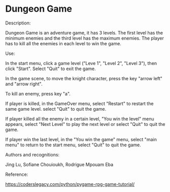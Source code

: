 # Dungeon Game

Description:

Dungeon Game is an adventure game, it has 3 levels. The first level has the minimum enemies and the third level has the maximum enemies. The player has to kill all the enemies in each level to win the game.


Use:

In the start menu, click a game level ("Leve 1", "Level 2", "Level 3"), then click "Start".
Select "Quit" to exit the game.

In the game scene, to move the knight character, press the key "arrow left" and "arrow right".

To kill an enemy, press key "a".

If player is killed, in the GameOver menu, select "Restart" to restart the same game level. select "Quit" to quit the game.

If player killed all the enemy in a certain level, "You win the level" menu appears, select "Next Level" to play the next level or select "Quit" to quit the game.

If player win the last level, in the "You win the game" menu, select "main menu" to return to the start menu, select "Quit" to quit the game.



Authors and recognitions:

Jing Lu, 
Sofiane Chouioukh, 
Rodrigue Mpouam Eba


Reference:

https://coderslegacy.com/python/pygame-rpg-game-tutorial/